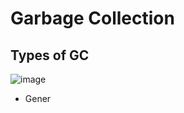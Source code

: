 # Garbage Collection 

## Types of GC

![image](https://user-images.githubusercontent.com/15336266/117921354-3bda2c00-b30e-11eb-9bac-5903c83b681f.png)

- Gener
